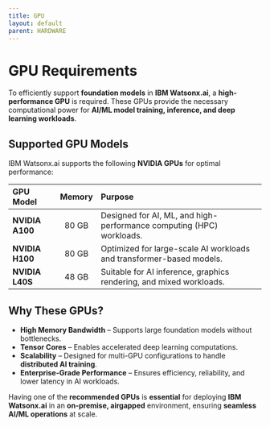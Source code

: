 ```yaml
---
title: GPU
layout: default
parent: HARDWARE
---
```


# GPU Requirements  

To efficiently support **foundation models** in **IBM Watsonx.ai**, a **high-performance GPU** is required. These GPUs provide the necessary computational power for **AI/ML model training, inference, and deep learning workloads**.  

## **Supported GPU Models**  

IBM Watsonx.ai supports the following **NVIDIA GPUs** for optimal performance:  

| GPU Model | Memory | Purpose |
|:----------|:------:|:--------|
| **NVIDIA A100** | 80 GB | Designed for AI, ML, and high-performance computing (HPC) workloads. |
| **NVIDIA H100** | 80 GB | Optimized for large-scale AI workloads and transformer-based models. |
| **NVIDIA L40S** | 48 GB | Suitable for AI inference, graphics rendering, and mixed workloads. |

## **Why These GPUs?**  

- **High Memory Bandwidth** – Supports large foundation models without bottlenecks.  
- **Tensor Cores** – Enables accelerated deep learning computations.  
- **Scalability** – Designed for multi-GPU configurations to handle **distributed AI training**.  
- **Enterprise-Grade Performance** – Ensures efficiency, reliability, and lower latency in AI workloads.  

Having one of the **recommended GPUs** is **essential** for deploying **IBM Watsonx.ai** in an **on-premise, airgapped** environment, ensuring **seamless AI/ML operations** at scale. 
